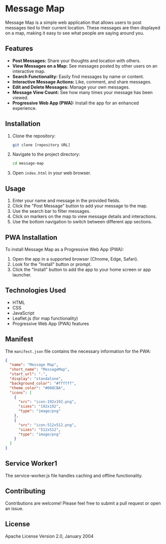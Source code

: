 # Message Map

Message Map is a simple web application that allows users to post messages tied to their current location. 
These messages are then displayed on a map, making it easy to see what people are saying around you.

## Features

* **Post Messages:** Share your thoughts and location with others.
* **View Messages on a Map:** See messages posted by other users on an interactive map.
* **Search Functionality:** Easily find messages by name or content.
* **Interactive Message Actions:** Like, comment, and share messages.
* **Edit and Delete Messages:** Manage your own messages.
* **Message View Count:** See how many times your message has been viewed.
* **Progressive Web App (PWA):** Install the app for an enhanced experience.

## Installation

1.  Clone the repository:

    ```bash
    git clone [repository URL]
    ```

2.  Navigate to the project directory:

    ```bash
    cd message-map
    ```

3.  Open `index.html` in your web browser.

## Usage

1.  Enter your name and message in the provided fields.
2.  Click the "Post Message" button to add your message to the map.
3.  Use the search bar to filter messages.
4.  Click on markers on the map to view message details and interactions.
5.  Use the bottom navigation to switch between different app sections.

## PWA Installation

To install Message Map as a Progressive Web App (PWA):

1.  Open the app in a supported browser (Chrome, Edge, Safari).
2.  Look for the "Install" button or prompt.
3.  Click the "Install" button to add the app to your home screen or app launcher.

## Technologies Used

* HTML
* CSS
* JavaScript
* Leaflet.js (for map functionality)
* Progressive Web App (PWA) features

## Manifest

The `manifest.json` file contains the necessary information for the PWA:

```json
{
  "name": "Message Map",
  "short_name": "MessageMap",
  "start_url": ".",
  "display": "standalone",
  "background_color": "#ffffff",
  "theme_color": "#008CBA",
  "icons": [
    {
      "src": "icon-192x192.png",
      "sizes": "192x192",
      "type": "image/png"
    },
    {
      "src": "icon-512x512.png",
      "sizes": "512x512",
      "type": "image/png"
    }
  ]
}
```
## Service Worker1
The service-worker.js file handles caching and offline functionality.

## Contributing
Contributions are welcome! Please feel free to submit a pull request or open an issue.

## License
Apache License
Version 2.0, January 2004
